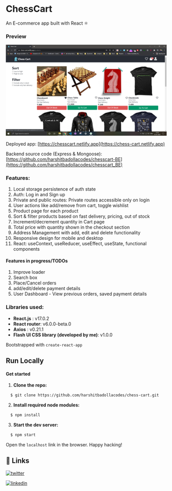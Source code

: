 # ChessCart

An E-commerce app built with React ⚛

### Preview

![chess-cart preview](src/images/Preview.png)


Deployed app: [https://chesscart.netlify.app](https://chess-cart.netlify.app)

Backend source code (Express & Mongoose): [https://github.com/harshitbadollacodes/chesscart-BE](https://github.com/harshitbadollacodes/chesscart_BE)

### Features:
1. Local storage persistence of auth state
2. Auth: Log in and Sign up
3. Private and public routes: Private routes accessible only on login
4. User actions like add/remove from cart, toggle wishlist
5. Product page for each product
6. Sort & filter products based on fast delivery, pricing, out of stock
7. Increment/decrement quantity in Cart page
8. Total price with quantity shown in the checkout section
9. Address Management with add, edit and delete functionality
10. Responsive design for mobile and desktop
11. React: useContext, useReducer, useEffect, useState, functional components

#### Features in progress/TODOs
1. Improve loader
2. Search box
3. Place/Cancel orders
4. add/edit/delete payment details
4. User Dashboard - View previous orders, saved payment details

### Libraries used: 
- **React.js** : v17.0.2
- **React router**: v6.0.0-beta.0
- **Axios** : v0.21.1
- **Flash UI CSS library (developed by me)**: v1.0.0

Bootstrapped with `create-react-app`

## Run Locally

#### Get started

1. **Clone the repo:**
```bash
  $ git clone https://github.com/harshitbadollacodes/chess-cart.git
```
2. **Install required node modules:**
```bash
  $ npm install
```
3. **Start the dev server:**
```bash
  $ npm start
```
Open the `localhost` link in the browser.
Happy hacking!       

## 🔗 Links
[![twitter](https://img.shields.io/badge/twitter-1DA1F2?style=for-the-badge&logo=twitter&logoColor=white)](https://twitter.com/harshit_badolla)

[![linkedin](https://img.shields.io/badge/linkedin-0A66C2?style=for-the-badge&logo=linkedin&logoColor=white)](https://www.linkedin.com/in/harshit-badolla-b96b75229/)
